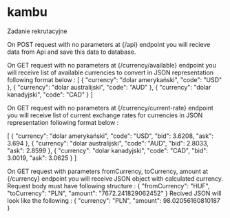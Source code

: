 # kambu
Zadanie rekrutacyjne

On POST request with no parameters at {/api} endpoint you will recieve data from Api and save this data to database.

On GET request with no parameters at {/currency/available} endpoint you will receive list of available currencies to convert in JSON representation following format below :
[
    {
        "currency": "dolar amerykański",
        "code": "USD"
    },
    {
        "currency": "dolar australijski",
        "code": "AUD"
    },
    {
        "currency": "dolar kanadyjski",
        "code": "CAD"
    }
]

On GET request with no parameters at {/currency/current-rate} endpoint you will receive list of current exchange rates for currencies in JSON representation following format below :

[
    {
        "currency": "dolar amerykański",
        "code": "USD",
        "bid": 3.6208,
        "ask": 3.694
    },
    {
        "currency": "dolar australijski",
        "code": "AUD",
        "bid": 2.8033,
        "ask": 2.8599
    },
    {
        "currency": "dolar kanadyjski",
        "code": "CAD",
        "bid": 3.0019,
        "ask": 3.0625
    }
]

On GET request with parameters fromCurrency, toCurrency, amount at {/currency} endpoint you will receive JSON object with calculated currency.
Request body must have following structure :
{
        "fromCurrency": "HUF",
        "toCurrency": "PLN",
        "amount": "7672.241829062452"
}
Recived JSON will look like the following :
{
    "currency": "PLN",
    "amount": 98.02056160810187
}

